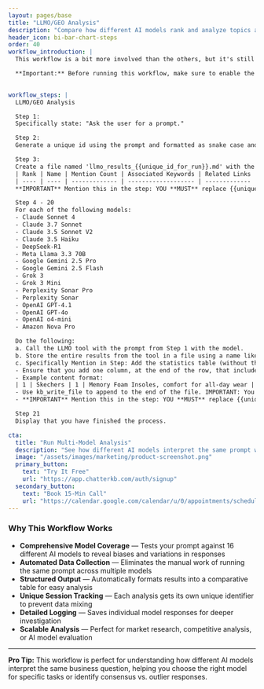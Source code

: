 ```yaml
---
layout: pages/base
title: "LLMO/GEO Analysis"
description: "Compare how different AI models rank and analyze topics across 16 leading language models simultaneously."
header_icon: bi-bar-chart-steps
order: 40
workflow_introduction: |
  This workflow is a bit more involved than the others, but it's still easy to follow and showcases the incredible control you have over complex, multi-step processes. You'll run the same prompt across 16 different AI models and automatically compile the results into a comprehensive analysis table.

  **Important:** Before running this workflow, make sure to enable the LLMO/GEO tool in your knowledge base settings.

  
workflow_steps: |
  LLMO/GEO Analysis

  Step 1:
  Specifically state: "Ask the user for a prompt."

  Step 2:
  Generate a unique id using the prompt and formatted as snake case and store it in memory in a key called "unique_id_for_run".

  Step 3:
  Create a file named 'llmo_results_{{unique_id_for_run}}.md' with the following table structure:
  | Rank | Name | Mention Count | Associated Keywords | Related Links | Model |
  | ---- | ---- | ------------- | ------------------- | ------------- | ----- |
  **IMPORTANT** Mention this in the step: YOU **MUST** replace {{unique_id_for_run}} with the value found in memory for "unique_id_for_run".

  Step 4 - 20
  For each of the following models:
  - Claude Sonnet 4
  - Claude 3.7 Sonnet
  - Claude 3.5 Sonnet V2
  - Claude 3.5 Haiku
  - DeepSeek-R1
  - Meta Llama 3.3 70B
  - Google Gemini 2.5 Pro
  - Google Gemini 2.5 Flash
  - Grok 3
  - Grok 3 Mini
  - Perplexity Sonar Pro
  - Perplexity Sonar
  - OpenAI GPT-4.1
  - OpenAI GPT-4o
  - OpenAI o4-mini
  - Amazon Nova Pro

  Do the following:
  a. Call the LLMO tool with the prompt from Step 1 with the model.
  b. Store the entire results from the tool in a file using a name like {{model_name}}_{{unique_id_for_run}}.md'
  c. Specifically Mention in Step: Add the statistics table (without the header) from the LLMO results as new rows in the 'llmo_results_{{unique_id_for_run}}.md' table.
  - Ensure that you add one column, at the end of the row, that include the model name. Each row **must** contain values (even if blank) for Rank, Name, Mention Count, Associated Keywords, Related Links (where applicable), and Model (**IMPORTANT** do **not** include headers).
  - Example content format:
  | 1 | Skechers | 1 | Memory Foam Insoles, comfort for all-day wear | | Claude Sonnet 4 |
  - Use kb_write_file to append to the end of the file. IMPORTANT: You must use the default model for the steps. The model mentioned here is only for the llmo tool call.
  - **IMPORTANT** Mention this in the step: YOU **MUST** replace {{unique_id_for_run}} with the value found in memory for "unique_id_for_run".

  Step 21
  Display that you have finished the process.

cta:
  title: "Run Multi-Model Analysis"
  description: "See how different AI models interpret the same prompt with ChatterKB's advanced workflow automation."
  image: "/assets/images/marketing/product-screenshot.png"
  primary_button:
    text: "Try It Free"
    url: "https://app.chatterkb.com/auth/signup"
  secondary_button:
    text: "Book 15-Min Call"
    url: "https://calendar.google.com/calendar/u/0/appointments/schedules/AcZssZ0oYQ10osj27ugUfwOrSoV893uJ-kWPhIKNBhII5bTlwc3j6HdkEunH29TciGeOttFjfxqEn92O"
---
```


### Why This Workflow Works

- **Comprehensive Model Coverage** — Tests your prompt against 16 different AI models to reveal biases and variations in responses
- **Automated Data Collection** — Eliminates the manual work of running the same prompt across multiple models
- **Structured Output** — Automatically formats results into a comparative table for easy analysis
- **Unique Session Tracking** — Each analysis gets its own unique identifier to prevent data mixing
- **Detailed Logging** — Saves individual model responses for deeper investigation
- **Scalable Analysis** — Perfect for market research, competitive analysis, or AI model evaluation

---

**Pro Tip:** This workflow is perfect for understanding how different AI models interpret the same business question, helping you choose the right model for specific tasks or identify consensus vs. outlier responses. 